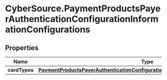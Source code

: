 # CyberSource.PaymentProductsPayerAuthenticationConfigurationInformationConfigurations

## Properties
Name | Type | Description | Notes
------------ | ------------- | ------------- | -------------
**cardTypes** | [**PaymentProductsPayerAuthenticationConfigurationInformationConfigurationsCardTypes**](PaymentProductsPayerAuthenticationConfigurationInformationConfigurationsCardTypes.md) |  | [optional] 


